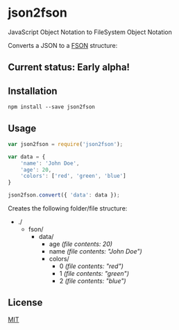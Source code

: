 # json2fson
JavaScript Object Notation to FileSystem Object Notation

Converts a JSON to a [FSON](https://github.com/fson-standard/rfc/blob/master/FSON.md) structure:

## Current status: Early alpha!

## Installation

`npm install --save json2fson`

## Usage

```javascript
var json2fson = require('json2fson');

var data = {
	'name': 'John Doe',
	'age': 20,
	'colors': ['red', 'green', 'blue']
}

json2fson.convert({ 'data': data });
```

Creates the following folder/file structure:

* ./
	* fson/
	  * data/
	    * age _(file contents: 20)_
	    * name _(file contents: "John Doe")_
	    * colors/
	      * 0 _(file contents: "red")_
	      * 1 _(file contents: "green")_
	      * 2 _(file contents: "blue")_
	
	
## License

[MIT](https://github.com/adelriosantiago/json2fson/blob/master/LICENSE)